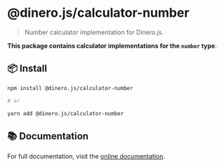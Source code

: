 # @dinero.js/calculator-number

> Number calculator implementation for Dinero.js.

**This package contains calculator implementations for the `number` type**.

## 📦 Install

```sh
npm install @dinero.js/calculator-number

# or

yarn add @dinero.js/calculator-number
```

## 📚 Documentation

For full documentation, visit the [online documentation](https://v2.dinerojs.com/docs).
